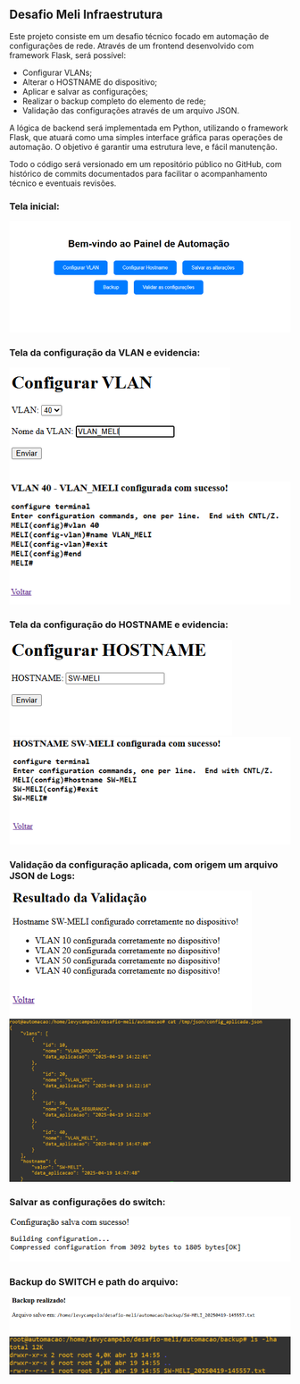 ## Desafio Meli Infraestrutura

Este projeto consiste em um desafio técnico focado em automação de configurações de rede. Através de um frontend desenvolvido com framework Flask, será possível:

- Configurar VLANs;
- Alterar o HOSTNAME do dispositivo;
- Aplicar e salvar as configurações;
- Realizar o backup completo do elemento de rede;
- Validação das configurações através de um arquivo JSON.

A lógica de backend será implementada em Python, utilizando o framework Flask, que atuará como uma simples interface gráfica paras operações de automação. O objetivo é garantir uma estrutura leve, e fácil manutenção.

Todo o código será versionado em um repositório público no GitHub, com histórico de commits documentados para facilitar o acompanhamento técnico e eventuais revisões.

### Tela inicial:

![telaprincipal](/images/tela01.png)

### Tela da configuração da VLAN e evidencia:
![configurarvlan](/images/tela02.png)
![resultadoconfigvlan](/images/tela03.png)

### Tela da configuração do HOSTNAME e evidencia:
![configurarhostname](/images/tela04.png)
![resultadoconfighostname](/images/tela05.png)

### Validação da configuração aplicada, com origem um arquivo JSON de Logs:
![validacaoconfig](/images/tela06.png)
![jsondavalidacao](/images/tela07.png)

### Salvar as configurações do switch:
![switchconfig](/images/tela10.png)

### Backup do SWITCH e path do arquivo:
![backup](/images/tela08.png)
![pathbackup](/images/tela09.png)

